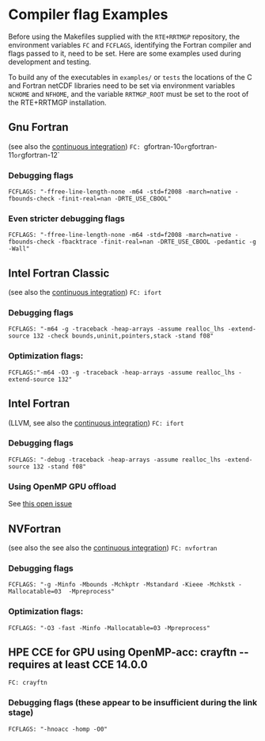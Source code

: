 # Compiler flag Examples

Before using the Makefiles supplied with the `RTE+RRTMGP` repository, the environment variables `FC` and
`FCFLAGS`, identifying the Fortran compiler and flags passed to it, need to be set. Here are some examples
used during development and testing.

To build any of the executables in `examples/` or `tests` the locations of the C and Fortran netCDF libraries
need to be set via environment variables `NCHOME` and `NFHOME`, and the variable `RRTMGP_ROOT` must be set to the
root of the RTE+RRTMGP installation.

## Gnu Fortran 
(see also the [continuous integration](https://github.com/earth-system-radiation/rte-rrtmgp/blob/main/.github/workflows/continuous-integration.yml))
`FC: `gfortran-10` or `gfortran-11` or `gfortran-12`
### Debugging flags
`FCFLAGS: "-ffree-line-length-none -m64 -std=f2008 -march=native -fbounds-check -finit-real=nan -DRTE_USE_CBOOL"`  
### Even stricter debugging flags
`FCFLAGS: "-ffree-line-length-none -m64 -std=f2008 -march=native -fbounds-check -fbacktrace -finit-real=nan -DRTE_USE_CBOOL -pedantic -g -Wall"`  

## Intel Fortran Classic 
(see also the [continuous integration](https://github.com/earth-system-radiation/rte-rrtmgp/blob/main/.github/workflows/containerized-ci.yml))
`FC: ifort`  
### Debugging flags
`FCFLAGS: "-m64 -g -traceback -heap-arrays -assume realloc_lhs -extend-source 132 -check bounds,uninit,pointers,stack -stand f08"`  
### Optimization flags:  
`FCFLAGS:"-m64 -O3 -g -traceback -heap-arrays -assume realloc_lhs -extend-source 132"`

## Intel Fortran 
(LLVM, see also the [continuous integration](https://github.com/earth-system-radiation/rte-rrtmgp/blob/main/.github/workflows/containerized-ci.yml))
`FC: ifort`  
### Debugging flags
`FCFLAGS: "-debug -traceback -heap-arrays -assume realloc_lhs -extend-source 132 -stand f08"`  
### Using OpenMP GPU offload 
See [this open issue](https://github.com/earth-system-radiation/rte-rrtmgp/issues/194)

## NVFortran
(see also the see also the [continuous integration](https://github.com/earth-system-radiation/rte-rrtmgp/blob/main/.github/workflows/containerized-ci.yml))
`FC: nvfortran`
### Debugging flags
`FCFLAGS: "-g -Minfo -Mbounds -Mchkptr -Mstandard -Kieee -Mchkstk -Mallocatable=03  -Mpreprocess"`
### Optimization flags:  
`FCFLAGS: "-O3 -fast -Minfo -Mallocatable=03 -Mpreprocess"`

## HPE CCE for GPU using OpenMP-acc: crayftn   -- requires at least CCE 14.0.0
`FC: crayftn`
### Debugging flags  (these appear to be insufficient during the link stage)
`FCFLAGS: "-hnoacc -homp -O0"`

